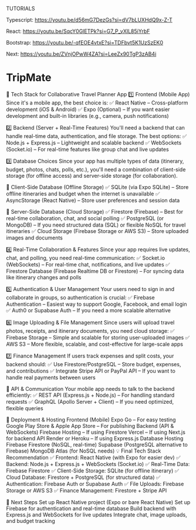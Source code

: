 TUTORIALS

Typescript: https://youtu.be/d56mG7DezGs?si=dV7bLUXHdQ9x-Z-T

React: https://youtu.be/SqcY0GlETPk?si=G7_P_vXIL85iYrbF

Bootstrap: https://youtu.be/-qfEOE4vtxE?si=TDFbvt5K1UzSzEK0

Next: https://youtu.be/ZVnjOPwW4ZA?si=LeeZx90TgP3zAB4i

# TripMate

📌 Tech Stack for Collaborative Travel Planner App
1️⃣ Frontend (Mobile App)
Since it's a mobile app, the best choice is: 
✅ React Native – Cross-platform development (iOS & Android)
✅ Expo (Optional) – If you want easier development and built-in libraries (e.g., camera, push notifications)

2️⃣ Backend (Server + Real-Time Features)
You'll need a backend that can handle real-time data, authentication, and file storage. The best options:
✅ Node.js + Express.js – Lightweight and scalable backend
✅ WebSockets (Socket.io) – For real-time features like group chat and live updates

3️⃣ Database Choices
Since your app has multiple types of data (itinerary, budget, photos, chats, polls, etc.), you'll need a combination of client-side storage (for offline access) and server-side storage (for collaboration).

📍 Client-Side Database (Offline Storage)
✅ SQLite (via Expo SQLite) – Store offline itineraries and budget when the internet is unavailable
✅ AsyncStorage (React Native) – Store user preferences and session data

📍 Server-Side Database (Cloud Storage)
✅ Firestore (Firebase) – Best for real-time collaboration, chat, and social polling
✅ PostgreSQL (or MongoDB) – If you need structured data (SQL) or flexible NoSQL for travel itineraries
✅ Cloud Storage (Firebase Storage or AWS S3) – Store uploaded images and documents

4️⃣ Real-Time Collaboration & Features
Since your app requires live updates, chat, and polling, you need real-time communication:
✅ Socket.io (WebSockets) – For real-time chat, notifications, and live updates
✅ Firestore Database (Firebase Realtime DB or Firestore) – For syncing data like itinerary changes and polls

5️⃣ Authentication & User Management
Your users need to sign in and collaborate in groups, so authentication is crucial:
✅ Firebase Authentication – Easiest way to support Google, Facebook, and email login
✅ Auth0 or Supabase Auth – If you need a more scalable alternative

6️⃣ Image Uploading & File Management
Since users will upload travel photos, receipts, and itinerary documents, you need cloud storage:
✅ Firebase Storage – Simple and scalable for storing user-uploaded images
✅ AWS S3 – More flexible, scalable, and cost-effective for large-scale apps

7️⃣ Finance Management
If users track expenses and split costs, your backend should:
✅ Use Firestore/PostgreSQL – Store budget, expenses, and contributions
✅ Integrate Stripe API or PayPal API – If you want to handle real payments between users

🔗 API & Communication
Your mobile app needs to talk to the backend efficiently:
✅ REST API (Express.js + Node.js) – For handling standard requests
✅ GraphQL (Apollo Server + Client) – If you need optimized, flexible queries

🚀 Deployment & Hosting
Frontend (Mobile)
Expo Go – For easy testing
Google Play Store & Apple App Store – For publishing
Backend (API & WebSockets)
Firebase Hosting – If using Firestore
Vercel – If using Next.js for backend API
Render or Heroku – If using Express.js
Database Hosting
Firebase Firestore (NoSQL, real-time)
Supabase (PostgreSQL alternative to Firebase)
MongoDB Atlas (for NoSQL needs)
💡 Final Tech Stack Recommendation
✅ Frontend: React Native (with Expo for easier dev)
✅ Backend: Node.js + Express.js + WebSockets (Socket.io)
✅ Real-Time Data: Firebase Firestore
✅ Client-Side Storage: SQLite (for offline itinerary)
✅ Cloud Database: Firestore + PostgreSQL (for structured data)
✅ Authentication: Firebase Auth or Supabase Auth
✅ File Uploads: Firebase Storage or AWS S3
✅ Finance Management: Firestore + Stripe API

🎯 Next Steps
Set up React Native project (Expo or bare React Native)
Set up Firebase for authentication and real-time database
Build backend with Express.js and WebSockets for live updates
Integrate chat, image uploads, and budget tracking
